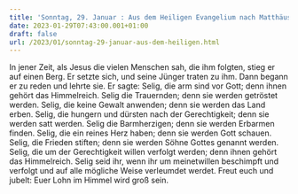```yaml
---
title: 'Sonntag, 29. Januar : Aus dem Heiligen Evangelium nach Matthäus - Mt 5,1-12a.'
date: 2023-01-29T07:43:00.001+01:00
draft: false
url: /2023/01/sonntag-29-januar-aus-dem-heiligen.html
---
```


In jener Zeit, als Jesus die vielen Menschen sah, die ihm folgten, stieg er auf einen Berg. Er setzte sich, und seine Jünger traten zu ihm. Dann begann er zu reden und lehrte sie. Er sagte: Selig, die arm sind vor Gott; denn ihnen gehört das Himmelreich. Selig die Trauernden; denn sie werden getröstet werden. Selig, die keine Gewalt anwenden; denn sie werden das Land erben. Selig, die hungern und dürsten nach der Gerechtigkeit; denn sie werden satt werden. Selig die Barmherzigen; denn sie werden Erbarmen finden. Selig, die ein reines Herz haben; denn sie werden Gott schauen. Selig, die Frieden stiften; denn sie werden Söhne Gottes genannt werden. Selig, die um der Gerechtigkeit willen verfolgt werden; denn ihnen gehört das Himmelreich. Selig seid ihr, wenn ihr um meinetwillen beschimpft und verfolgt und auf alle mögliche Weise verleumdet werdet. Freut euch und jubelt: Euer Lohn im Himmel wird groß sein.